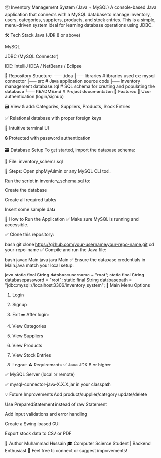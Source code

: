 📦 Inventory Management System (Java + MySQL)
A console-based Java application that connects with a MySQL database to manage inventory, users, categories, suppliers, products, and stock entries. This is a simple, menu-driven system ideal for learning database operations using JDBC.

🛠️ Tech Stack
Java (JDK 8 or above)

MySQL

JDBC (MySQL Connector)

IDE: IntelliJ IDEA / NetBeans / Eclipse

📁 Repository Structure
├── .idea
├── libraries        # libraries used ex: mysql connector
├── src              # Java application source code
├── Inventory management database.sql     # SQL schema for creating and populating the database
└── README.md               # Project documentation
📂 Features
🔐 User authentication (login/signup)

🗃 View & add: Categories, Suppliers, Products, Stock Entries

✅ Relational database with proper foreign keys

🧠 Intuitive terminal UI

🔒 Protected with password authentication

🗃️ Database Setup
To get started, import the database schema:

📄 File: inventory_schema.sql

🔧 Steps:
Open phpMyAdmin or any MySQL CLI tool.

Run the script in inventory_schema.sql to:

Create the database

Create all required tables

Insert some sample data

🚀 How to Run the Application
✅ Make sure MySQL is running and accessible.

✅ Clone this repository:

bash
git clone https://github.com/your-username/your-repo-name.git
cd your-repo-name
✅ Compile and run the Java file:

bash
javac Main.java
java Main
✅ Ensure the database credentials in Main.java match your local setup:

java
static final String databaseusername = "root";
static final String databasepassword = "root";
static final String databasepath = "jdbc:mysql://localhost:3306/inventory_system";
🧾 Main Menu Options

1. Login
2. Signup
3. Exit
➡️ After login:

1. View Categories
2. View Suppliers
3. View Products
4. View Stock Entries
5. Logout
⚠️ Requirements
✅ Java JDK 8 or higher

✅ MySQL Server (local or remote)

✅ mysql-connector-java-X.X.X.jar in your classpath

💡 Future Improvements
 Add product/supplier/category update/delete

 Use PreparedStatement instead of raw Statement

 Add input validations and error handling

 Create a Swing-based GUI

 Export stock data to CSV or PDF

👤 Author
Muhammad Hussain
🎓 Computer Science Student | Backend Enthusiast
📧 Feel free to connect or suggest improvements!
